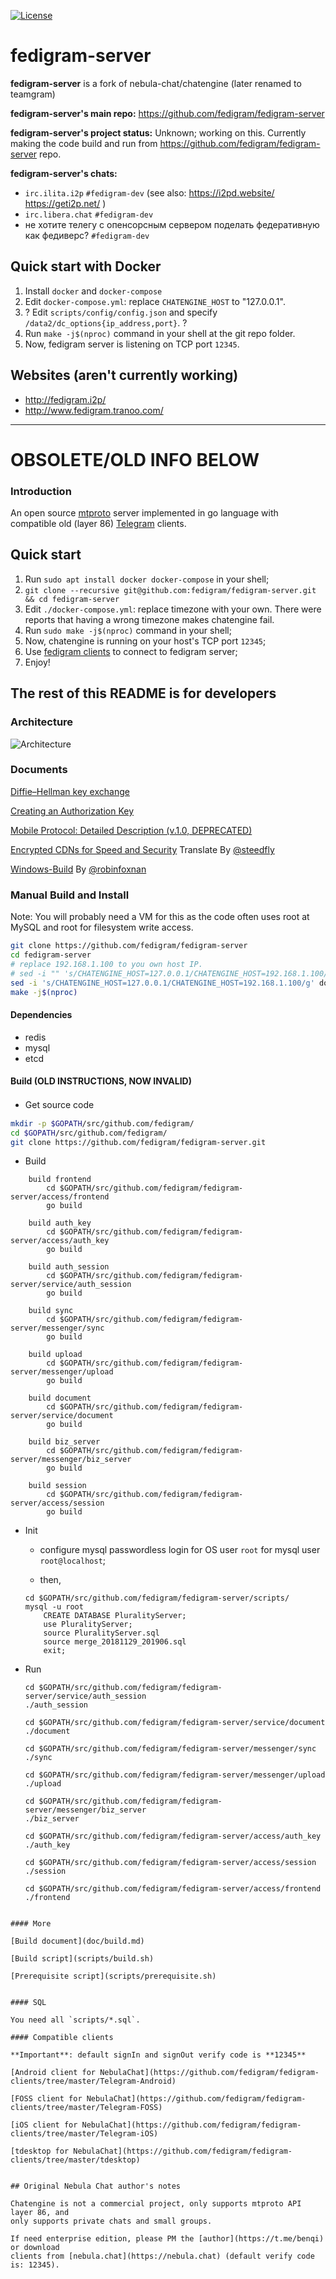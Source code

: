 [![License](https://img.shields.io/github/license/open-telegram-server/chatengine.svg)](https://github.com/open-telegram-server/chatengine/blob/master/LICENSE)

# fedigram-server

**fedigram-server** is a fork of nebula-chat/chatengine (later renamed to teamgram)

**fedigram-server's main repo:** https://github.com/fedigram/fedigram-server

**fedigram-server's project status:** Unknown; working on this. Currently making the code build and
run from https://github.com/fedigram/fedigram-server repo.

**fedigram-server's chats:**

  * `irc.ilita.i2p`   `#fedigram-dev` (see also: https://i2pd.website/ https://geti2p.net/ )
  * `irc.libera.chat` `#fedigram-dev`
  * не хотите телегу с опенсорсным сервером поделать федеративную как федиверс? `#fedigram-dev`

## Quick start with Docker

1. Install `docker` and `docker-compose`
2. Edit `docker-compose.yml`: replace `CHATENGINE_HOST` to "127.0.0.1".
3. ? Edit `scripts/config/config.json` and specify `/data2/dc_options{ip_address,port}`. ?
4. Run `make -j$(nproc)` command in your shell at the git repo folder.
5. Now, fedigram server is listening on TCP port `12345`.

## Websites (aren't currently working)

 * http://fedigram.i2p/
 * http://www.fedigram.tranoo.com/

----------------------------

# OBSOLETE/OLD INFO BELOW

### Introduction
An open source [mtproto](https://core.telegram.org/mtproto) server implemented in go language
with compatible old (layer 86) [Telegram](https://telegram.org/) clients.

## Quick start

1. Run `sudo apt install docker docker-compose` in your shell;
2. `git clone --recursive git@github.com:fedigram/fedigram-server.git && cd fedigram-server`
3. Edit `./docker-compose.yml`: replace timezone with your own. There were reports that having a wrong timezone makes chatengine fail.
4. Run `sudo make -j$(nproc)` command in your shell;
5. Now, chatengine is running on your host's TCP port `12345`;
6. Use [fedigram clients](https://github.com/fedigram/fedigram-clients) to connect to fedigram server;
7. Enjoy!

## The rest of this README is for developers

### Architecture
![Architecture](doc/image/architecture-001.jpeg)

### Documents
[Diffie–Hellman key exchange](doc/dh-key-exchange.md)

[Creating an Authorization Key](doc/Creating_an_Authorization_Key.md)

[Mobile Protocol: Detailed Description (v.1.0, DEPRECATED)](doc/Mobile_Protocol-Detailed_Description_v.1.0_DEPRECATED.md)

[Encrypted CDNs for Speed and Security](doc/cdn.md) Translate By [@steedfly](https://github.com/steedfly)

[Windows-Build](doc/windows-build.md) By [@robinfoxnan](https://github.com/robinfoxnan)

### Manual Build and Install

Note: You will probably need a VM for this as the code often uses root at MySQL and
root for filesystem write access.

```bash
git clone https://github.com/fedigram/fedigram-server
cd fedigram-server
# replace 192.168.1.100 to you own host IP.
# sed -i "" 's/CHATENGINE_HOST=127.0.0.1/CHATENGINE_HOST=192.168.1.100/g' docker-compose.yml # macOS
sed -i 's/CHATENGINE_HOST=127.0.0.1/CHATENGINE_HOST=192.168.1.100/g' docker-compose.yml # linux
make -j$(nproc)
```

#### Dependencies

 - redis
 - mysql
 - etcd

#### Build (OLD INSTRUCTIONS, NOW INVALID)

 - Get source code　

```bash
mkdir -p $GOPATH/src/github.com/fedigram/
cd $GOPATH/src/github.com/fedigram/
git clone https://github.com/fedigram/fedigram-server.git
```

- Build
```
    build frontend
        cd $GOPATH/src/github.com/fedigram/fedigram-server/access/frontend
        go build
    
    build auth_key
        cd $GOPATH/src/github.com/fedigram/fedigram-server/access/auth_key
        go build

    build auth_session
        cd $GOPATH/src/github.com/fedigram/fedigram-server/service/auth_session
        go build
        
    build sync
        cd $GOPATH/src/github.com/fedigram/fedigram-server/messenger/sync
        go build
    
    build upload
        cd $GOPATH/src/github.com/fedigram/fedigram-server/messenger/upload
        go build
    
    build document
        cd $GOPATH/src/github.com/fedigram/fedigram-server/service/document
        go build

    build biz_server
        cd $GOPATH/src/github.com/fedigram/fedigram-server/messenger/biz_server
        go build
        
    build session
        cd $GOPATH/src/github.com/fedigram/fedigram-server/access/session
        go build
```

- Init
    - configure mysql passwordless login for OS user `root` for mysql user `root@localhost`;
    
    - then,
    
    ```shell
    cd $GOPATH/src/github.com/fedigram/fedigram-server/scripts/
    mysql -u root
        CREATE DATABASE PluralityServer;
        use PluralityServer;
        source PluralityServer.sql
        source merge_20181129_201906.sql
        exit;
    ```
- Run
    ```shell
    cd $GOPATH/src/github.com/fedigram/fedigram-server/service/auth_session
    ./auth_session
    
    cd $GOPATH/src/github.com/fedigram/fedigram-server/service/document
    ./document

    cd $GOPATH/src/github.com/fedigram/fedigram-server/messenger/sync
    ./sync
    
    cd $GOPATH/src/github.com/fedigram/fedigram-server/messenger/upload
    ./upload

    cd $GOPATH/src/github.com/fedigram/fedigram-server/messenger/biz_server
    ./biz_server

    cd $GOPATH/src/github.com/fedigram/fedigram-server/access/auth_key
    ./auth_key

    cd $GOPATH/src/github.com/fedigram/fedigram-server/access/session
    ./session
    
    cd $GOPATH/src/github.com/fedigram/fedigram-server/access/frontend
    ./frontend
```

#### More

[Build document](doc/build.md)

[Build script](scripts/build.sh)

[Prerequisite script](scripts/prerequisite.sh)


#### SQL

You need all `scripts/*.sql`.

#### Compatible clients

**Important**: default signIn and signOut verify code is **12345**

[Android client for NebulaChat](https://github.com/fedigram/fedigram-clients/tree/master/Telegram-Android)

[FOSS client for NebulaChat](https://github.com/fedigram/fedigram-clients/tree/master/Telegram-FOSS)

[iOS client for NebulaChat](https://github.com/fedigram/fedigram-clients/tree/master/Telegram-iOS)

[tdesktop for NebulaChat](https://github.com/fedigram/fedigram-clients/tree/master/tdesktop)


## Original Nebula Chat author's notes

Chatengine is not a commercial project, only supports mtproto API layer 86, and
only supports private chats and small groups. 

If need enterprise edition, please PM the [author](https://t.me/benqi) or download
clients from [nebula.chat](https://nebula.chat) (default verify code is: 12345).
